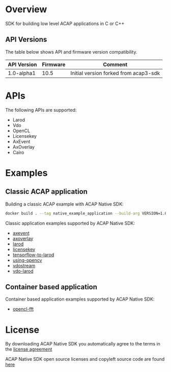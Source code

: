 # Overview
SDK for building low level ACAP applications in C or C++

## API Versions
The table below shows API and firmware version compatibility.

| API Version | Firmware | Comment|
| ---------------- | ------------- |------------- |
| 1.0-alpha1      | 10.5         | Initial version forked from acap3-sdk |

# APIs
The following APIs are supported:
  * Larod
  * Vdo
  * OpenCL
  * Licensekey
  * AxEvent
  * AxOverlay
  * Cairo

# Examples
## Classic ACAP application
Building a classic ACAP example with ACAP Native SDK:
```bash
docker build . --tag native_example_application --build-arg VERSION=1.0_alpha1 --build-arg SDK=acap-native-sdk
```

Classic application examples supported by ACAP Native SDK:
* [axevent](https://github.com/AxisCommunications/acap3-examples/tree/master/axevent/)
* [axoverlay](https://github.com/AxisCommunications/acap3-examples/tree/master/axoverlay/)
* [larod](https://github.com/AxisCommunications/acap3-examples/tree/master/larod/)
* [licensekey](https://github.com/AxisCommunications/acap3-examples/tree/master/licensekey/)
* [tensorflow-to-larod](https://github.com/AxisCommunications/acap3-examples/tree/master/tensorflow-to-larod/)
* [using-opencv](https://github.com/AxisCommunications/acap3-examples/tree/master/using-opencv/)
* [vdostream](https://github.com/AxisCommunications/acap3-examples/tree/master/vdostream/)
* [vdo-larod](https://github.com/AxisCommunications/acap3-examples/tree/master/vdo-larod/)
## Container based application
Container based application examples supported by ACAP Native SDK:
* [opencl-fft](https://github.com/AxisCommunications/acap-application-examples/tree/master/opencl-fft/)

# License
By downloading ACAP Native SDK you automatically agree to the terms in the [license agreement](https://www.axis.com/techsup/developer_doc/EULA/LICENSE.pdf)

ACAP Native SDK open source licenses and copyleft source code are found [here](http://acap-artifacts.s3-website.eu-north-1.amazonaws.com/)
